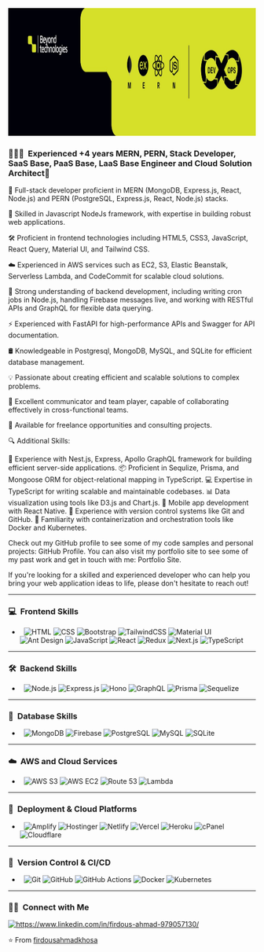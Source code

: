 <img src="https://github.com/firdousahmadkhosa/firdousahmadkhosa/blob/main/beyondbackground.jpg?raw=true" width="100%" height="260">

<h3>👨🏻‍💻 &nbsp;Experienced +4 years MERN, PERN, Stack Developer, SaaS Base, PaaS Base, LaaS Base Engineer and Cloud Solution Architect🚀</h3>

<p>
💼 Full-stack developer proficient in MERN (MongoDB, Express.js, React, Node.js) and PERN (PostgreSQL, Express.js, React, Node.js) stacks.

🐍 Skilled in Javascript NodeJs framework, with expertise in building robust web applications.

🛠️ Proficient in frontend technologies including HTML5, CSS3, JavaScript, React Query, Material UI, and Tailwind CSS.

☁️ Experienced in AWS services such as EC2, S3, Elastic Beanstalk, Serverless Lambda, and CodeCommit for scalable cloud solutions.

🔧 Strong understanding of backend development, including writing cron jobs in Node.js, handling Firebase messages live, and working with RESTful APIs and GraphQL for flexible data querying.

⚡ Experienced with FastAPI for high-performance APIs and Swagger for API documentation.

🛢️ Knowledgeable in Postgresql, MongoDB, MySQL, and SQLite for efficient database management.

💡 Passionate about creating efficient and scalable solutions to complex problems.

💬 Excellent communicator and team player, capable of collaborating effectively in cross-functional teams.

💼 Available for freelance opportunities and consulting projects.

🔍 Additional Skills:

🚀 Experience with Nest.js, Express, Apollo GraphQL framework for building efficient server-side applications. 📦 Proficient in Sequlize, Prisma, and Mongoose ORM for object-relational mapping in TypeScript. 💻 Expertise in TypeScript for writing scalable and maintainable codebases. 📊 Data visualization using tools like D3.js and Chart.js. 📱 Mobile app development with React Native. 📝 Experience with version control systems like Git and GitHub. 🧰 Familiarity with containerization and orchestration tools like Docker and Kubernetes.

Check out my GitHub profile to see some of my code samples and personal projects: GitHub Profile. You can also visit my portfolio site to see some of my past work and get in touch with me: Portfolio Site.

If you're looking for a skilled and experienced developer who can help you bring your web application ideas to life, please don't hesitate to reach out!
</p>

---

<h3>💻 &nbsp;Frontend Skills</h3>

- &nbsp;
  ![HTML](https://img.shields.io/badge/-HTML-333333?style=flat&logo=html5)
  ![CSS](https://img.shields.io/badge/-CSS-333333?style=flat&logo=css3&logoColor=1572B6)
  ![Bootstrap](https://img.shields.io/badge/-Bootstrap-333333?style=flat&logo=bootstrap)
  ![TailwindCSS](https://img.shields.io/badge/-TailwindCSS-333333?style=flat&logo=tailwindcss)
  ![Material UI](https://img.shields.io/badge/-Material%20UI-333333?style=flat&logo=mui)
  ![Ant Design](https://img.shields.io/badge/-Ant%20Design-333333?style=flat&logo=ant-design)
  ![JavaScript](https://img.shields.io/badge/-JavaScript-333333?style=flat&logo=javascript)
  ![React](https://img.shields.io/badge/-React-333333?style=flat&logo=react)
  ![Redux](https://img.shields.io/badge/-Redux-333333?style=flat&logo=redux)
  ![Next.js](https://img.shields.io/badge/-Next.js-333333?style=flat&logo=next.js)
  ![TypeScript](https://img.shields.io/badge/-TypeScript-333333?style=flat&logo=typescript)

---

<h3>🛠️ &nbsp;Backend Skills</h3>

- &nbsp;
  ![Node.js](https://img.shields.io/badge/-Node.js-333333?style=flat&logo=node.js)
  ![Express.js](https://img.shields.io/badge/-Express.js-333333?style=flat&logo=express)
  ![Hono](https://img.shields.io/badge/-Hono-333333?style=flat)
  ![GraphQL](https://img.shields.io/badge/-GraphQL-333333?style=flat&logo=graphql)
  ![Prisma](https://img.shields.io/badge/-Prisma-333333?style=flat&logo=prisma)
  ![Sequelize](https://img.shields.io/badge/-Sequelize-333333?style=flat&logo=sequelize)

---

<h3>📂 &nbsp;Database Skills</h3>

- &nbsp;
  ![MongoDB](https://img.shields.io/badge/-MongoDB-333333?style=flat&logo=mongodb)
  ![Firebase](https://img.shields.io/badge/-Firebase-333333?style=flat&logo=firebase)
  ![PostgreSQL](https://img.shields.io/badge/-PostgreSQL-333333?style=flat&logo=postgresql)
  ![MySQL](https://img.shields.io/badge/-MySQL-333333?style=flat&logo=mysql)
  ![SQLite](https://img.shields.io/badge/-SQLite-333333?style=flat&logo=sqlite)

---

<h3>☁️ &nbsp;AWS and Cloud Services</h3>

- &nbsp;
  ![AWS S3](https://img.shields.io/badge/-AWS%20S3-333333?style=flat&logo=amazon-s3)
  ![AWS EC2](https://img.shields.io/badge/-AWS%20EC2-333333?style=flat&logo=amazon-ec2)
  ![Route 53](https://img.shields.io/badge/-Route%2053-333333?style=flat&logo=amazon-route53)
  ![Lambda](https://img.shields.io/badge/-AWS%20Lambda-333333?style=flat&logo=aws-lambda)

---

<h3>🚀 &nbsp;Deployment & Cloud Platforms</h3>

- &nbsp;
  ![Amplify](https://img.shields.io/badge/-Amplify-333333?style=flat&logo=aws-amplify)
  ![Hostinger](https://img.shields.io/badge/-Hostinger-333333?style=flat&logo=hostinger)
  ![Netlify](https://img.shields.io/badge/-Netlify-333333?style=flat&logo=netlify)
  ![Vercel](https://img.shields.io/badge/-Vercel-333333?style=flat&logo=vercel)
  ![Heroku](https://img.shields.io/badge/-Heroku-333333?style=flat&logo=heroku)
  ![cPanel](https://img.shields.io/badge/-cPanel-333333?style=flat&logo=cpanel)
  ![Cloudflare](https://img.shields.io/badge/-Cloudflare-333333?style=flat&logo=cloudflare)

---

<h3>🔧 &nbsp;Version Control & CI/CD</h3>

- &nbsp;
  ![Git](https://img.shields.io/badge/-Git-333333?style=flat&logo=git)
  ![GitHub](https://img.shields.io/badge/-GitHub-333333?style=flat&logo=github)
  ![GitHub Actions](https://img.shields.io/badge/-GitHub%20Actions-333333?style=flat&logo=github-actions)
  ![Docker](https://img.shields.io/badge/-Docker-333333?style=flat&logo=docker)
  ![Kubernetes](https://img.shields.io/badge/-Kubernetes-333333?style=flat&logo=kubernetes)

---

<h3>🤝🏻 &nbsp;Connect with Me</h3>

<p>
<!-- <a href="https://sami-mernstack-portfolio.vercel.app/"><img alt="Website" src="https://img.shields.io/badge/Portfolio-samiullah-blue?style=flat-square&logo=google-chrome"></a> -->
<a href="https://www.linkedin.com/in/firdous-ahmad-979057130/" target="blank"><img src="https://raw.githubusercontent.com/rahuldkjain/github-profile-readme-generator/master/src/images/icons/Social/linked-in-alt.svg" alt="https://www.linkedin.com/in/firdous-ahmad-979057130/" height="30" width="40" /></a>
<!-- <a href="https://www.instagram.com/sami_samiullah51728/"><img alt="Instagram" src="https://img.shields.io/badge/Instagram-samiullah__-blue?style=flat-square&logo=instagram"></a>
<a href="mailto:samii51728@gmail.com"><img alt="Email" src="https://img.shields.io/badge/Email-samii51728@gmail.com-blue?style=flat-square&logo=gmail"></a>
<a href="https://github.com/samiullah51"><img alt="GitHub" src="https://img.shields.io/badge/GitHub-samiullah51-blue?style=flat-square&logo=github"></a> -->
</p>

⭐️ From [firdousahmadkhosa](https://github.com/firdousahmadkhosa)
